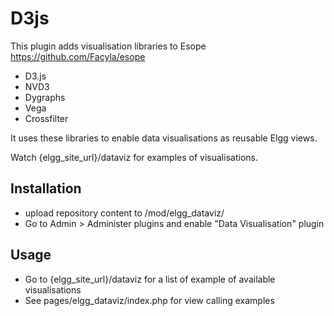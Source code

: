 D3js
====

This plugin adds visualisation libraries to Esope https://github.com/Facyla/esope
 - D3.js
 - NVD3
 - Dygraphs
 - Vega
 - Crossfilter

It uses these libraries to enable data visualisations as reusable Elgg views.

Watch {elgg_site_url}/dataviz for examples of visualisations.


## Installation
- upload repository content to /mod/elgg_dataviz/
- Go to Admin > Administer plugins and enable "Data Visualisation" plugin

## Usage 
- Go to {elgg_site_url}/dataviz for a list of example of available visualisations
- See pages/elgg_dataviz/index.php for view calling examples




